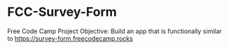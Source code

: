 # FCC-Survey-Form
Free Code Camp Project
Objective: Build an app that is functionally similar to https://survey-form.freecodecamp.rocks